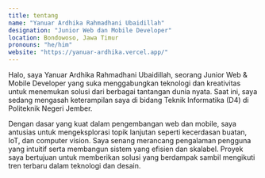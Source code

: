 ```yaml
---
title: tentang
name: "Yanuar Ardhika Rahmadhani Ubaidillah"
designation: "Junior Web dan Mobile Developer"
location: Bondowoso, Jawa Timur
pronouns: "he/him"
website: "https://yanuar-ardhika.vercel.app/"
---
```


Halo, saya Yanuar Ardhika Rahmadhani Ubaidillah, seorang Junior Web & Mobile Developer yang suka menggabungkan teknologi dan kreativitas untuk menemukan solusi dari berbagai tantangan dunia nyata. Saat ini, saya sedang mengasah keterampilan saya di bidang Teknik Informatika (D4) di Politeknik Negeri Jember.

Dengan dasar yang kuat dalam pengembangan web dan mobile, saya antusias untuk mengeksplorasi topik lanjutan seperti kecerdasan buatan, IoT, dan computer vision. Saya senang merancang pengalaman pengguna yang intuitif serta membangun sistem yang efisien dan skalabel. Proyek saya bertujuan untuk memberikan solusi yang berdampak sambil mengikuti tren terbaru dalam teknologi dan desain.